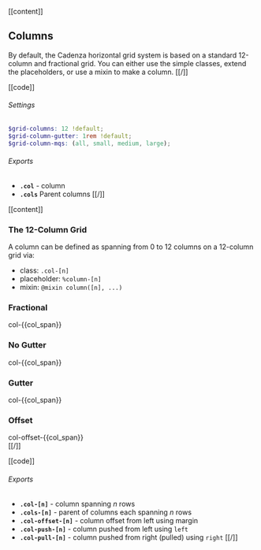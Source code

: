 
[[content]]
## Columns

By default, the Cadenza horizontal grid system is based on a standard 12-column and fractional grid. You can either use the simple classes, extend the placeholders, or use a mixin to make a column.
[[/]]

[[code]]

###### Settings
```scss
$grid-columns: 12 !default;
$grid-column-gutter: 1rem !default;
$grid-column-mqs: (all, small, medium, large);
```

###### Exports
- **`.col`** - column
- **`.cols`** <span class="label failure">Parent</span> columns
[[/]]

[[content]]
### The 12-Column Grid

A column can be defined as spanning from 0 to 12 columns on a 12-column grid via:

- class: `.col-[n]`
- placeholder: `%column-[n]`
- mixin: `@mixin column([n], ...)`

### Fractional
<div class="row-1 field text-center small" ng-repeat="col_span in [
    'full',
    'half',
    '3rd',
    '4th',
    '5th',
    '6th',
    '7th',
    '8th',
    '9th'
]">
    <div ng-repeat="col in component.util.range($index + 1)" class="border-primary col-{{col_span}}">col-{{col_span}}</div>
</div>

### No Gutter
<div class="row-1 field text-center small" ng-repeat="col_span in [12,6,4,3,2,1]">
    <div ng-repeat="col in component.util.range(12/col_span)" class="border-primary col-{{col_span}}">col-{{col_span}}</div>
</div>

### Gutter
<div class="row-1 field gutter text-center small" ng-repeat="col_span in [12,6,4,3,2,1]">
    <div ng-repeat="col in component.util.range(12/col_span)" class="border-primary col-{{col_span}}">col-{{col_span}}</div>
</div>

### Offset
<div class="row-1 field gutter text-center small" ng-repeat="col_span in component.util.range(12)">
    <div class="border-primary col-1 col-offset-{{col_span}}">col-offset-{{col_span}}</div>
</div>
[[/]]

[[code]]
###### Exports
- **`.col-[n]`** - column spanning *n* rows
- **`.cols-[n]`** - parent of columns each spanning *n* rows
- **`.col-offset-[n]`** - column offset from left using margin
- **`.col-push-[n]`** - column pushed from left using `left`
- **`.col-pull-[n]`** - column pushed from right (pulled) using `right`
[[/]]